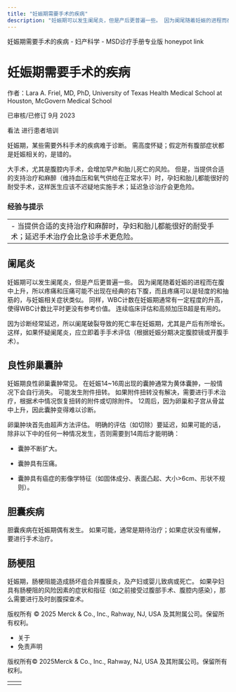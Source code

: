 ```yaml
---
title: "妊娠期需要手术的疾病"
description: "妊娠期可以发生阑尾炎，但是产后更普遍一些。 因为阑尾随着妊娠的进程而在腹中上升，所以疼痛和压痛可能不出现在经典的右下腹，而且疼痛可以是轻度的和抽筋的，与妊娠相关症状类似。 同样，WBC计数在妊娠期通常有一定程度的升高，使得WBC计数比平时更没有参考价值。 连续临床评估和高频加压B超是有用的。"
---
```


﻿妊娠期需要手术的疾病 \- 妇产科学 \- MSD诊疗手册专业版 honeypot link

# 妊娠期需要手术的疾病

作者：Lara A. Friel, MD, PhD, University of Texas Health Medical School at Houston, McGovern Medical School

已审核/已修订 9月 2023

看法 进行患者培训

妊娠期，某些需要外科手术的疾病难于诊断。 需高度怀疑；假定所有腹部症状都是妊娠相关的，是错的。

大手术，尤其是腹腔内手术，会增加早产和胎儿死亡的风险。 但是，当提供合适的支持治疗和麻醉（维持血压和氧气供给在正常水平）时，孕妇和胎儿都能很好的耐受手术，这样医生应该不迟疑地实施手术；延迟急诊治疗会更危险。

### 经验与提示

|     |
| --- |
| - 当提供合适的支持治疗和麻醉时，孕妇和胎儿都能很好的耐受手术；延迟手术治疗会比急诊手术更危险。 |

## 阑尾炎

妊娠期可以发生阑尾炎，但是产后更普遍一些。 因为阑尾随着妊娠的进程而在腹中上升，所以疼痛和压痛可能不出现在经典的右下腹，而且疼痛可以是轻度的和抽筋的，与妊娠相关症状类似。 同样，WBC计数在妊娠期通常有一定程度的升高，使得WBC计数比平时更没有参考价值。 连续临床评估和高频加压B超是有用的。

因为诊断经常延迟，所以阑尾破裂导致的死亡率在妊娠期，尤其是产后有所增长。 这样，如果怀疑阑尾炎，应立即着手手术评估（根据妊娠分期决定腹腔镜或开腹手术）。

## 良性卵巢囊肿

妊娠期良性卵巢囊肿常见。 在妊娠14~16周出现的囊肿通常为黄体囊肿，一般情况下会自行消失。 可能发生附件扭转。 如果附件扭转没有解决，需要进行手术治疗，根据术中情况恢复扭转的附件或切除附件。 12周后，因为卵巢和子宫从骨盆中上升，因此囊肿变得难以诊断。

卵巢肿块首先由超声方法评估。 明确的评估（如切除）要延迟，如果可能的话，除非以下中的任何一种情况发生，否则需要到14周后才能明确：

- 囊肿不断扩大。

- 囊肿具有压痛。

- 囊肿具有癌症的影像学特征（如固体成分、表面凸起、大小>6cm、形状不规则）。


## 胆囊疾病

胆囊疾病在妊娠期偶有发生。 如果可能，通常是期待治疗；如果症状没有缓解，要进行手术治疗。

## 肠梗阻

妊娠期，肠梗阻能造成肠坏疽合并腹膜炎，及产妇或婴儿致病或死亡。 如果孕妇具有肠梗阻的风险因素的症状和指征（如之前接受过腹部手术、腹腔内感染），那么需要进行及时剖腹探查术。



版权所有 © 2025
Merck & Co., Inc., Rahway, NJ, USA 及其附属公司。保留所有权利。

- 关于
- 免责声明

版权所有© 2025Merck & Co., Inc., Rahway, NJ, USA 及其附属公司。保留所有权利。

|     |     |
| --- | --- |
|  |  |